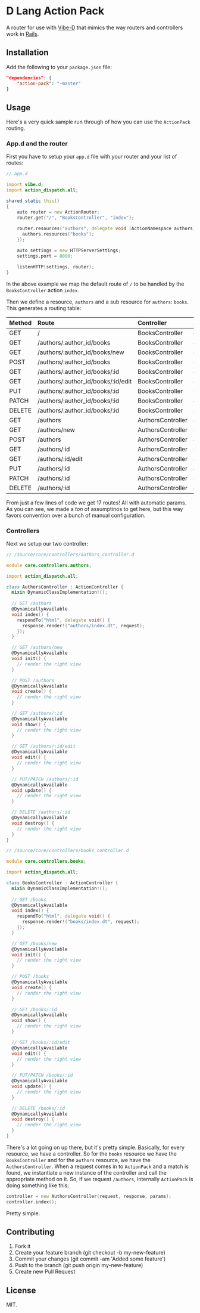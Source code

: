 D Lang Action Pack
===========

A router for use with [Vibe-D](http://vibed.org/) that mimics the way routers and controllers work in [Rails](http://rubyonrails.org/).

## Installation

Add the following to your `package.json` file:

```json
"dependencies": {
    "action-pack": "~master"
}
```

## Usage

Here's a very quick sample run through of how you can use the `ActionPack` routing.

### App.d and the router

First you have to setup your `app.d` file with your router and your list of routes:

```d
// app.d

import vibe.d;
import action_dispatch.all;

shared static this()
{
	auto router = new ActionRouter;
	router.get("/", "BooksController", "index");
	
	router.resources("authors", delegate void (ActionNamespace authors) {
	  authors.resources("books");
	});

	auto settings = new HTTPServerSettings;
	settings.port = 8080;

	listenHTTP(settings, router);
}
```

In the above example we map the default route of `/` to be handled by the `BooksController` action `index`.

Then we define a resource, `authors` and a sub resource for `authors`: `books`. This generates a routing table:


|Method|Route|Controller|Action|
|:------|:-----------|:-----|:----|
|GET|/|BooksController|#ndex|
|GET|/authors/:author_id/books|BooksController|#index|
|GET|/authors/:author_id/books/new|BooksController|#init|
|POST|/authors/:author_id/books|BooksController|#create|
|GET|/authors/:author_id/books/:id|BooksController|#show|
|GET|/authors/:author_id/books/:id/edit|BooksController|#edit|
|PUT|/authors/:author_id/books/:id|BooksController|#update|
|PATCH|/authors/:author_id/books/:id|BooksController|#update|
|DELETE|/authors/:author_id/books/:id|BooksController|#destroy|
|GET|/authors|AuthorsController|#index|
|GET|/authors/new|AuthorsController|#init|
|POST|/authors|AuthorsController|#create|
|GET|/authors/:id|AuthorsController|#show|
|GET|/authors/:id/edit|AuthorsController|#edit|
|PUT|/authors/:id|AuthorsController|#update|
|PATCH|/authors/:id|AuthorsController|#update|
|DELETE|/authors/:id|AuthorsController|#destroy|

From just a few lines of code we get 17 routes! All with automatic params. As you can see, we made a *ton* of assumptinos to get here, but this way favors convention over a bunch of manual configuration.

### Controllers

Next we setup our two controller:

```d
// /source/core/controllers/authors_controller.d

module core.controllers.authors;

import action_dispatch.all;

class AuthorsController : ActionController {
  mixin DynamicClassImplementation!();
  
  // GET /authors
  @DynamicallyAvailable
  void index() {
    respondTo("html", delegate void() {
      response.render!("authors/index.dt", request);
    });
  }

  // GET /authors/new
  @DynamicallyAvailable
  void init() {
    // render the right view
  }

  // POST /authors
  @DynamicallyAvailable
  void create() {
    // render the right view
  }

  // GET /authors/:id
  @DynamicallyAvailable
  void show() {
    // render the right view
  }

  // GET /authors/:id/edit
  @DynamicallyAvailable
  void edit() {
    // render the right view
  }

  // PUT/PATCH /authors/:id
  @DynamicallyAvailable
  void update() {
    // render the right view
  }

  // DELETE /authors/:id
  @DynamicallyAvailable
  void destroy() {
    // render the right view
  }
}

// /source/core/controllers/books_controller.d

module core.controllers.books;

import action_dispatch.all;

class BooksController : ActionController {
  mixin DynamicClassImplementation!();
  
  // GET /books
  @DynamicallyAvailable
  void index() {
    respondTo("html", delegate void() {
      response.render!("books/index.dt", request);
    });
  }

  // GET /books/new
  @DynamicallyAvailable
  void init() {
    // render the right view
  }

  // POST /books
  @DynamicallyAvailable
  void create() {
    // render the right view
  }

  // GET /books/:id
  @DynamicallyAvailable
  void show() {
    // render the right view
  }

  // GET /books/:id/edit
  @DynamicallyAvailable
  void edit() {
    // render the right view
  }

  // PUT/PATCH /books/:id
  @DynamicallyAvailable
  void update() {
    // render the right view
  }

  // DELETE /books/:id
  @DynamicallyAvailable
  void destroy() {
    // render the right view
  }
}
```

There's a lot going on up there, but it's pretty simple. Basically, for every resource, we have a controller. So for the `books` resource we have the `BooksController` and for the `authors` resource, we have the `AuthorsController`. When a request comes in to `ActionPack` and a match is found, we instantiate a new instance of the controller and call the appropriate method on it. So, if we request `/authors`, internally `ActionPack` is doing something like this:

```d
controller = new AuthorsController(request, response, params);
controller.index();
```

Pretty simple.

## Contributing

1. Fork it
2. Create your feature branch (git checkout -b my-new-feature)
3. Commit your changes (git commit -am 'Added some feature')
4. Push to the branch (git push origin my-new-feature)
5. Create new Pull Request

## License

MIT.

